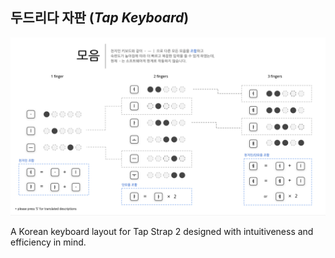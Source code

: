 ## 두드리다 자판 (*Tap Keyboard*)

<img class="preview" src="/assets/MainPhoto_TapKeyboard.png">

<!-- 직관성과 입력 효율성을 고려하여 디자인된 Tap Strap 2의 한글 입력 레이아웃입니다. -->
A Korean keyboard layout for Tap Strap 2 designed with intuitiveness and efficiency in mind.